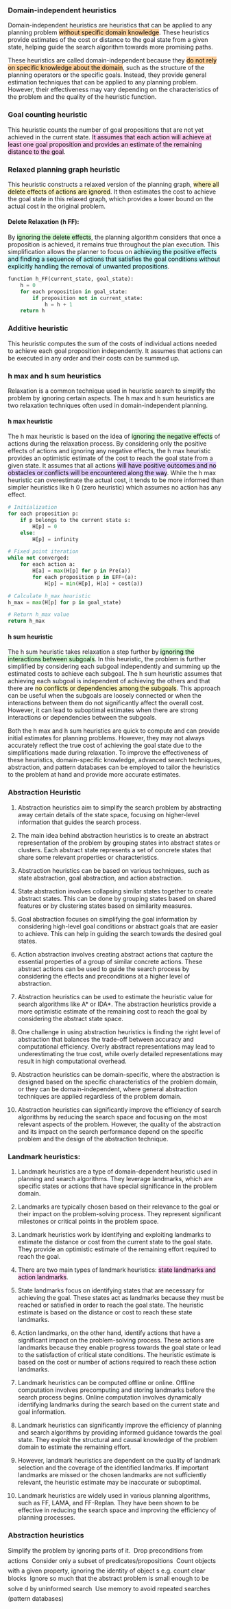 
### Domain-independent heuristics

Domain-independent heuristics are heuristics that can be applied to any planning problem <mark style="background: #FFB86CA6;">without specific domain knowledge</mark>. These heuristics provide estimates of the cost or distance to the goal state from a given state, helping guide the search algorithm towards more promising paths.

These heuristics are called domain-independent because they <mark style="background: #FFB86CA6;">do not rely on specific knowledge about the domain</mark>, such as the structure of the planning operators or the specific goals. Instead, they provide general estimation techniques that can be applied to any planning problem. However, their effectiveness may vary depending on the characteristics of the problem and the quality of the heuristic function.


### Goal counting heuristic
This heuristic counts the number of goal propositions that are not yet achieved in the current state. <mark style="background: #FFB8EBA6;">It assumes that each action will achieve at least one goal proposition and provides an estimate of the remaining distance to the goal</mark>.


### Relaxed planning graph heuristic
This heuristic constructs a relaxed version of the planning graph, <mark style="background: #FFF3A3A6;">where all delete effects of actions are ignored</mark>. It then estimates the cost to achieve the goal state in this relaxed graph, which provides a lower bound on the actual cost in the original problem. 


#### Delete Relaxation (h FF):
By <mark style="background: #BBFABBA6;">ignoring the delete effects</mark>, the planning algorithm considers that once a proposition is achieved, it remains true throughout the plan execution. This simplification allows the planner to focus on <mark style="background: #ABF7F7A6;">achieving the positive effects and finding a sequence of actions that satisfies the goal conditions without explicitly handling the removal of unwanted propositions</mark>.

```python
function h_FF(current_state, goal_state):
    h = 0
    for each proposition in goal_state:
        if proposition not in current_state:
            h = h + 1
    return h
```


### Additive heuristic
This heuristic computes the sum of the costs of individual actions needed to achieve each goal proposition independently. It assumes that actions can be executed in any order and their costs can be summed up.


### h max and h sum heuristics
Relaxation is a common technique used in heuristic search to simplify the problem by ignoring certain aspects. The h max and h sum heuristics are two relaxation techniques often used in domain-independent planning.

#### h max heuristic
The h max heuristic is based on the idea of <mark style="background: #BBFABBA6;">ignoring the negative effects</mark> of actions during the relaxation process. By considering only the positive effects of actions and ignoring any negative effects, the h max heuristic provides an optimistic estimate of the cost to reach the goal state from a given state. It assumes that all actions <mark style="background: #D2B3FFA6;">will have positive outcomes and no obstacles or conflicts will be encountered along the way</mark>. While the h max heuristic can overestimate the actual cost, it tends to be more informed than simpler heuristics like h 0 (zero heuristic) which assumes no action has any effect.

```python 
# Initialization
for each proposition p:
    if p belongs to the current state s:
        H[p] = 0
    else:
        H[p] = infinity

# Fixed point iteration
while not converged:
    for each action a:
        H[a] = max(H[p] for p in Pre(a))
        for each proposition p in EFF+(a):
            H[p] = min(H[p], H[a] + cost(a))

# Calculate h_max heuristic
h_max = max(H[p] for p in goal_state)

# Return h_max value
return h_max
```


#### h sum heuristic
The h sum heuristic takes relaxation a step further by <mark style="background: #BBFABBA6;">ignoring the interactions between subgoals</mark>. In this heuristic, the problem is further simplified by considering each subgoal independently and summing up the estimated costs to achieve each subgoal. The h sum heuristic assumes that achieving each subgoal is independent of achieving the others and that there are <mark style="background: #FFF3A3A6;">no conflicts or dependencies among the subgoals</mark>. This approach can be useful when the subgoals are loosely connected or when the interactions between them do not significantly affect the overall cost. However, it can lead to suboptimal estimates when there are strong interactions or dependencies between the subgoals.

Both the h max and h sum heuristics are quick to compute and can provide initial estimates for planning problems. However, they may not always accurately reflect the true cost of achieving the goal state due to the simplifications made during relaxation. To improve the effectiveness of these heuristics, domain-specific knowledge, advanced search techniques, abstraction, and pattern databases can be employed to tailor the heuristics to the problem at hand and provide more accurate estimates.


### Abstraction Heuristic

1.  Abstraction heuristics aim to simplify the search problem by abstracting away certain details of the state space, focusing on higher-level information that guides the search process.
    
2.  The main idea behind abstraction heuristics is to create an abstract representation of the problem by grouping states into abstract states or clusters. Each abstract state represents a set of concrete states that share some relevant properties or characteristics.
    
3.  Abstraction heuristics can be based on various techniques, such as state abstraction, goal abstraction, and action abstraction.
    
4.  State abstraction involves collapsing similar states together to create abstract states. This can be done by grouping states based on shared features or by clustering states based on similarity measures.
    
5.  Goal abstraction focuses on simplifying the goal information by considering high-level goal conditions or abstract goals that are easier to achieve. This can help in guiding the search towards the desired goal states.
    
6.  Action abstraction involves creating abstract actions that capture the essential properties of a group of similar concrete actions. These abstract actions can be used to guide the search process by considering the effects and preconditions at a higher level of abstraction.
    
7.  Abstraction heuristics can be used to estimate the heuristic value for search algorithms like A* or IDA*. The abstraction heuristics provide a more optimistic estimate of the remaining cost to reach the goal by considering the abstract state space.
    
8.  One challenge in using abstraction heuristics is finding the right level of abstraction that balances the trade-off between accuracy and computational efficiency. Overly abstract representations may lead to underestimating the true cost, while overly detailed representations may result in high computational overhead.
    
9.  Abstraction heuristics can be domain-specific, where the abstraction is designed based on the specific characteristics of the problem domain, or they can be domain-independent, where general abstraction techniques are applied regardless of the problem domain.
    
10.  Abstraction heuristics can significantly improve the efficiency of search algorithms by reducing the search space and focusing on the most relevant aspects of the problem. However, the quality of the abstraction and its impact on the search performance depend on the specific problem and the design of the abstraction technique.


### Landmark heuristics:

1.  Landmark heuristics are a type of domain-dependent heuristic used in planning and search algorithms. They leverage landmarks, which are specific states or actions that have special significance in the problem domain.
    
2.  Landmarks are typically chosen based on their relevance to the goal or their impact on the problem-solving process. They represent significant milestones or critical points in the problem space.
    
3.  Landmark heuristics work by identifying and exploiting landmarks to estimate the distance or cost from the current state to the goal state. They provide an optimistic estimate of the remaining effort required to reach the goal.
    
4.  There are two main types of landmark heuristics: <mark style="background: #FFB8EBA6;">state landmarks and action landmarks</mark>.
    
5.  State landmarks focus on identifying states that are necessary for achieving the goal. These states act as landmarks because they must be reached or satisfied in order to reach the goal state. The heuristic estimate is based on the distance or cost to reach these state landmarks.
    
6.  Action landmarks, on the other hand, identify actions that have a significant impact on the problem-solving process. These actions are landmarks because they enable progress towards the goal state or lead to the satisfaction of critical state conditions. The heuristic estimate is based on the cost or number of actions required to reach these action landmarks.
    
7.  Landmark heuristics can be computed offline or online. Offline computation involves precomputing and storing landmarks before the search process begins. Online computation involves dynamically identifying landmarks during the search based on the current state and goal information.
    
8.  Landmark heuristics can significantly improve the efficiency of planning and search algorithms by providing informed guidance towards the goal state. They exploit the structural and causal knowledge of the problem domain to estimate the remaining effort.
    
9.  However, landmark heuristics are dependent on the quality of landmark selection and the coverage of the identified landmarks. If important landmarks are missed or the chosen landmarks are not sufficiently relevant, the heuristic estimate may be inaccurate or suboptimal.
    
10.  Landmark heuristics are widely used in various planning algorithms, such as FF, LAMA, and FF-Replan. They have been shown to be effective in reducing the search space and improving the efficiency of planning processes.


### Abstraction heuristics


Simplify the problem by ignoring parts of it.  Drop preconditions from actions  Consider only a subset of predicates/propositions  Count objects with a given property, ignoring the identity of object s e.g. count clear blocks  Ignore so much that the abstract problem is small enough to be solve d by uninformed search  Use memory to avoid repeated searches (pattern databases)
